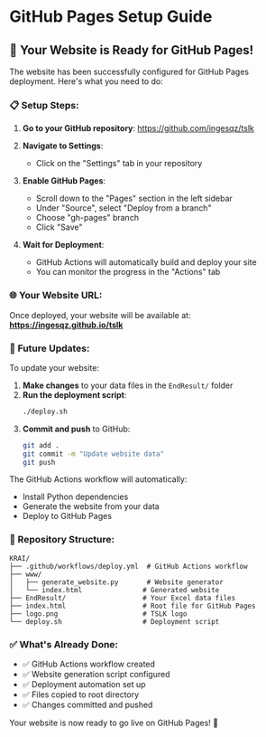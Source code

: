 # GitHub Pages Setup Guide

## 🚀 Your Website is Ready for GitHub Pages!

The website has been successfully configured for GitHub Pages deployment. Here's what you need to do:

### 📋 Setup Steps:

1. **Go to your GitHub repository**: https://github.com/ingesqz/tslk

2. **Navigate to Settings**:
   - Click on the "Settings" tab in your repository

3. **Enable GitHub Pages**:
   - Scroll down to the "Pages" section in the left sidebar
   - Under "Source", select "Deploy from a branch"
   - Choose "gh-pages" branch
   - Click "Save"

4. **Wait for Deployment**:
   - GitHub Actions will automatically build and deploy your site
   - You can monitor the progress in the "Actions" tab

### 🌐 Your Website URL:
Once deployed, your website will be available at:
**https://ingesqz.github.io/tslk**

### 🔄 Future Updates:
To update your website:

1. **Make changes** to your data files in the `EndResult/` folder
2. **Run the deployment script**:
   ```bash
   ./deploy.sh
   ```
3. **Commit and push** to GitHub:
   ```bash
   git add .
   git commit -m "Update website data"
   git push
   ```

The GitHub Actions workflow will automatically:
- Install Python dependencies
- Generate the website from your data
- Deploy to GitHub Pages

### 📁 Repository Structure:
```
KRAI/
├── .github/workflows/deploy.yml  # GitHub Actions workflow
├── www/
│   ├── generate_website.py       # Website generator
│   └── index.html               # Generated website
├── EndResult/                   # Your Excel data files
├── index.html                   # Root file for GitHub Pages
├── logo.png                     # TSLK logo
└── deploy.sh                    # Deployment script
```

### ✅ What's Already Done:
- ✅ GitHub Actions workflow created
- ✅ Website generation script configured
- ✅ Deployment automation set up
- ✅ Files copied to root directory
- ✅ Changes committed and pushed

Your website is now ready to go live on GitHub Pages! 🎉
